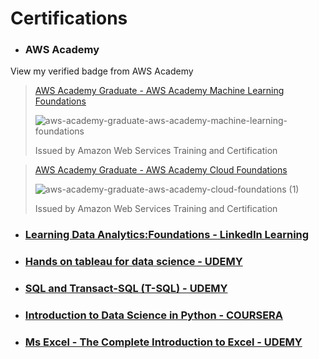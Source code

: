 # Certifications

- ### AWS Academy
View my verified badge from AWS Academy

> [AWS Academy Graduate - AWS Academy Machine Learning Foundations](https://www.credly.com/badges/3b241b52-5c90-42e3-930f-11ebfa9a0f38/public_url)
> 
> ![aws-academy-graduate-aws-academy-machine-learning-foundations](https://github.com/MUSKAN1903/Certifications/assets/70433658/69a404d4-9c50-4d50-a0ee-8694a8ce7616)
>
> Issued by Amazon Web Services Training and Certification

> [AWS Academy Graduate - AWS Academy Cloud Foundations](https://www.credly.com/badges/c86a0549-0603-4419-b245-909a23c57142/public_url)
> 
> ![aws-academy-graduate-aws-academy-cloud-foundations (1)](https://github.com/MUSKAN1903/Certifications/assets/70433658/f2863dce-3a60-4682-8c13-e69b98382c4d)
> 
> Issued by Amazon Web Services Training and Certification

- ### [Learning Data Analytics:Foundations - LinkedIn Learning](https://www.linkedin.com/learning/certificates/b674970264e4a3928a77001db494556e7c45f25de000b66c0ff27029ed7e7525)
- ### [Hands on tableau for data science - UDEMY](https://github.com/MUSKAN1903/Certifications/blob/main/Tableau_Udemy.pdf)
- ### [SQL and Transact-SQL (T-SQL) - UDEMY](https://github.com/MUSKAN1903/Certifications/blob/main/SQL%26T-SQL_UDEMY.pdf)
- ### [Introduction to Data Science in Python - COURSERA](https://coursera.org/share/32ebd4dac3e107e107e4f34f23087f63)
- ### [Ms Excel - The Complete Introduction to Excel - UDEMY](https://github.com/MUSKAN1903/Certifications/blob/main/MS-Excel_Udemy.pdf)

